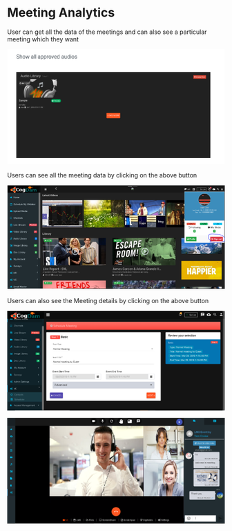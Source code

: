 # Meeting Analytics

User can get all the data of the meetings and can also see a particular meeting which they want

![](../.gitbook/assets/image%20%28307%29.png)

Users can see all the meeting data by clicking on the above button

![](../.gitbook/assets/image%20%28300%29.png)

Users can also see the Meeting details by clicking on the above button

![](../.gitbook/assets/image%20%2832%29.png)

![](../.gitbook/assets/image%20%28255%29.png)

